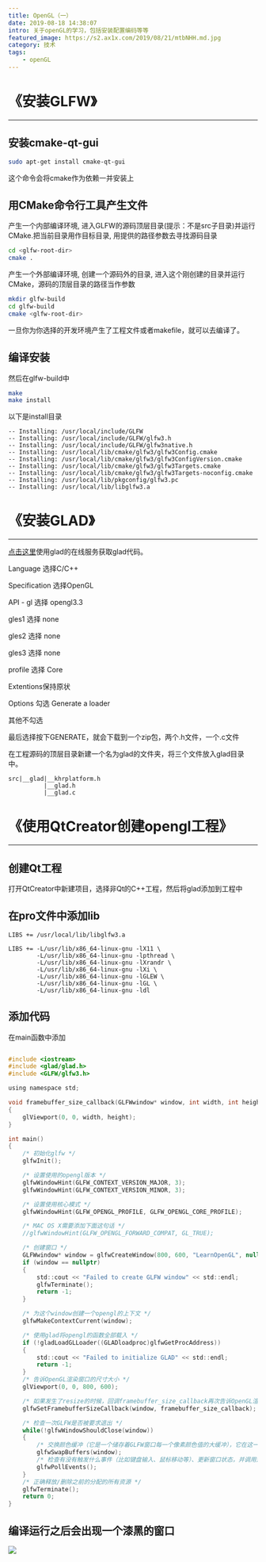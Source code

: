 ```yaml
---
title: OpenGL（一）
date: 2019-08-18 14:38:07
intro: 关于openGL的学习，包括安装配置编码等等
featured_image: https://s2.ax1x.com/2019/08/21/mtbNHH.md.jpg
category: 技术
tags: 
    - openGL
---
```

# 《安装GLFW》
***
## 安装cmake-qt-gui
```bash
sudo apt-get install cmake-qt-gui
```
这个命令会将cmake作为依赖一并安装上

## 用CMake命令行工具产生文件
产生一个内部编译环境, 进入GLFW的源码顶层目录(提示：不是src子目录)并运行CMake.把当前目录用作目标目录, 用提供的路径参数去寻找源码目录
```bash
cd <glfw-root-dir>
cmake .
```
产生一个外部编译环境, 创建一个源码外的目录, 进入这个刚创建的目录并运行CMake，源码的顶层目录的路径当作参数
```bash
mkdir glfw-build
cd glfw-build
cmake <glfw-root-dir>
```
一旦你为你选择的开发环境产生了工程文件或者makefile，就可以去编译了。

## 编译安装
然后在glfw-build中
```bash
make
make install
```

以下是install目录
```
-- Installing: /usr/local/include/GLFW
-- Installing: /usr/local/include/GLFW/glfw3.h
-- Installing: /usr/local/include/GLFW/glfw3native.h
-- Installing: /usr/local/lib/cmake/glfw3/glfw3Config.cmake
-- Installing: /usr/local/lib/cmake/glfw3/glfw3ConfigVersion.cmake
-- Installing: /usr/local/lib/cmake/glfw3/glfw3Targets.cmake
-- Installing: /usr/local/lib/cmake/glfw3/glfw3Targets-noconfig.cmake
-- Installing: /usr/local/lib/pkgconfig/glfw3.pc
-- Installing: /usr/local/lib/libglfw3.a
```

# 《安装GLAD》
***
[点击这里]( https://glad.dav1d.de/)使用glad的在线服务获取glad代码。

Language 选择C/C++

Specification 选择OpenGL

API - gl 选择 opengl3.3

gles1 选择 none

gles2 选择 none

gles3 选择 none

profile 选择 Core

Extentions保持原状

Options 勾选 Generate a loader

其他不勾选

最后选择按下GENERATE，就会下载到一个zip包，两个.h文件，一个.c文件

在工程源码的顶层目录新建一个名为glad的文件夹，将三个文件放入glad目录中。
```
src|__glad|__khrplatform.h
          |__glad.h
          |__glad.c
```

# 《使用QtCreator创建opengl工程》
***
## 创建Qt工程

打开QtCreator中新建项目，选择非Qt的C++工程，然后将glad添加到工程中

## 在pro文件中添加lib
```
LIBS += /usr/local/lib/libglfw3.a

LIBS += -L/usr/lib/x86_64-linux-gnu -lX11 \
		-L/usr/lib/x86_64-linux-gnu -lpthread \
		-L/usr/lib/x86_64-linux-gnu -lXrandr \
		-L/usr/lib/x86_64-linux-gnu -lXi \
		-L/usr/lib/x86_64-linux-gnu -lGLEW \
		-L/usr/lib/x86_64-linux-gnu -lGL \
		-L/usr/lib/x86_64-linux-gnu -ldl
```
## 添加代码

在main函数中添加
```c

#include <iostream>
#include <glad/glad.h>
#include <GLFW/glfw3.h>

using namespace std;

void framebuffer_size_callback(GLFWwindow* window, int width, int height)
{
	glViewport(0, 0, width, height);
}

int main()
{
	/* 初始化glfw */
	glfwInit();

	/* 设置使用的opengl版本 */
	glfwWindowHint(GLFW_CONTEXT_VERSION_MAJOR, 3);
	glfwWindowHint(GLFW_CONTEXT_VERSION_MINOR, 3);

	/* 设置使用核心模式 */
	glfwWindowHint(GLFW_OPENGL_PROFILE, GLFW_OPENGL_CORE_PROFILE);

	/* MAC OS X需要添加下面这句话 */
	//glfwWindowHint(GLFW_OPENGL_FORWARD_COMPAT, GL_TRUE);

	/* 创建窗口 */
	GLFWwindow* window = glfwCreateWindow(800, 600, "LearnOpenGL", nullptr, nullptr);
	if (window == nullptr)
	{
		std::cout << "Failed to create GLFW window" << std::endl;
		glfwTerminate();
		return -1;
	}

	/* 为这个window创建一个opengl的上下文 */
	glfwMakeContextCurrent(window);

	/* 使用glad将opengl的函数全部载入 */
	if (!gladLoadGLLoader((GLADloadproc)glfwGetProcAddress))
	{
		std::cout << "Failed to initialize GLAD" << std::endl;
		return -1;
	}
	/* 告诉OpenGL渲染窗口的尺寸大小 */
	glViewport(0, 0, 800, 600);

	/* 如果发生了resize的时候，回调framebuffer_size_callback再次告诉OpenGL渲染窗口的尺寸大小 */
	glfwSetFramebufferSizeCallback(window, framebuffer_size_callback);

	/* 检查一次GLFW是否被要求退出 */
	while(!glfwWindowShouldClose(window))
	{
		/* 交换颜色缓冲（它是一个储存着GLFW窗口每一个像素颜色值的大缓冲），它在这一迭代中被用来绘制，并且将会作为输出显示在屏幕上。 */
		glfwSwapBuffers(window);
		/* 检查有没有触发什么事件（比如键盘输入、鼠标移动等）、更新窗口状态，并调用对应的回调函数 */
		glfwPollEvents();
	}
	/* 正确释放/删除之前的分配的所有资源 */
	glfwTerminate();
	return 0;
}
```

## 编译运行之后会出现一个漆黑的窗口

<img src="https://s2.ax1x.com/2019/08/18/mMLZ9J.md.png" class="img-shadow" />
